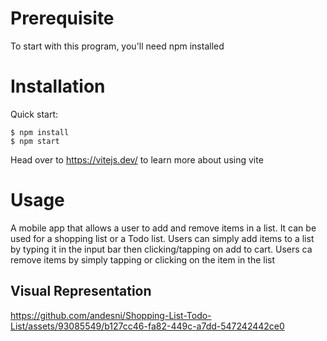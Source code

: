 # Prerequisite
To start with this program, you'll need npm installed
# Installation

Quick start:

```
$ npm install
$ npm start
````

Head over to https://vitejs.dev/ to learn more about using vite


# Usage
A mobile app that allows a user to add and  remove items in a list. It can be used for a shopping list or a Todo list.
Users can simply add items to a list by typing it in the input bar then clicking/tapping on add to cart. Users ca remove items by simply tapping or clicking on the item in the list

## Visual Representation


https://github.com/andesni/Shopping-List-Todo-List/assets/93085549/b127cc46-fa82-449c-a7dd-547242442ce0




